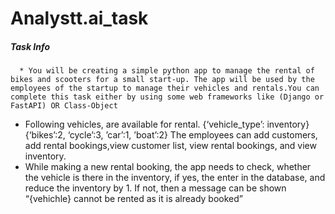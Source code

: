 # Analystt.ai_task
##### Task Info
      * You will be creating a simple python app to manage the rental of bikes and scooters for a small start-up. The app will be used by the employees of the startup to manage their vehicles and rentals.You can complete this task either by using some web frameworks like (Django or FastAPI) OR Class-Object
* Following vehicles, are available for rental. 
{‘vehicle_type’: inventory}
{‘bikes’:2, ‘cycle’:3, ’car’:1, ’boat’:2} 
The employees can add customers, add rental bookings,view customer list, view rental bookings, and view inventory.
* While making a new rental booking, the app needs to check, whether the vehicle is there in the inventory, if yes, the enter in the database, and reduce the inventory by 1. If not, then a message can be shown “{vehichle} cannot be rented as it is already booked”
